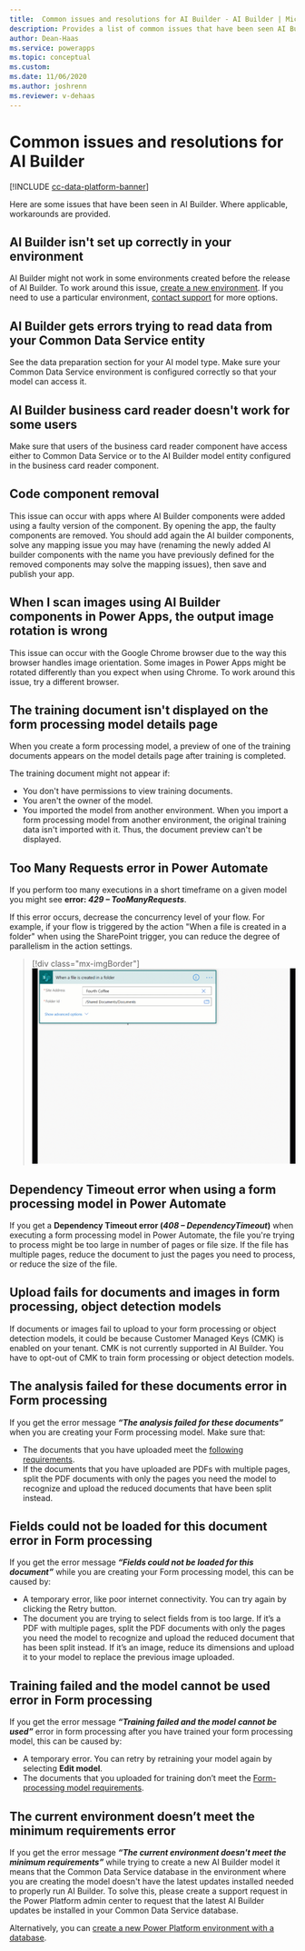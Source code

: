 ```yaml
---
title:  Common issues and resolutions for AI Builder - AI Builder | Microsoft Docs
description: Provides a list of common issues that have been seen AI Builder, and potential workarounds where applicable.
author: Dean-Haas
ms.service: powerapps
ms.topic: conceptual
ms.custom: 
ms.date: 11/06/2020
ms.author: joshrenn
ms.reviewer: v-dehaas
---
```


# Common issues and resolutions for AI Builder

[!INCLUDE [cc-data-platform-banner](includes/cc-data-platform-banner.md)]

Here are some issues that have been seen in AI Builder. Where applicable, workarounds are provided.

## AI Builder isn't set up correctly in your environment

AI Builder might not work in some environments created before the release of AI Builder. To work around this issue, [create a new environment](https://docs.microsoft.com/power-platform/admin/create-environment). If you need to use a particular environment, [contact support](https://docs.microsoft.com/power-platform/admin/get-help-support) for more options.

## AI Builder gets errors trying to read data from your Common Data Service entity

See the data preparation section for your AI model type. Make sure your Common Data Service environment is configured correctly so that your model can access it.

## AI Builder business card reader doesn't work for some users

Make sure that users of the business card reader component have access either to Common Data Service or to the AI Builder model entity configured in the business card reader component.

## Code component removal

This issue can occur with apps where AI Builder components were added using a faulty version of the component. By opening the app, the faulty components are removed. You should add again the AI builder components, solve any mapping issue you may have (renaming the newly added AI builder components with the name you have previously defined for the removed components may solve the mapping issues), then save and publish your app.

## When I scan images using AI Builder components in Power Apps, the output image rotation is wrong

This issue can occur with the Google Chrome browser due to the way this browser handles image orientation. Some images in Power Apps might be rotated differently than you expect when using Chrome. To work around this issue, try a different browser.

## The training document isn't displayed on the form processing model details page

When you create a form processing model, a preview of one of the training documents appears on the model details page after training is completed.

The training document might not appear if:

* You don't have permissions to view training documents.
* You aren't the owner of the model. 
* You imported the model from another environment. When you import a form processing model from another environment, the original training data isn't imported with it. Thus, the document preview can't be displayed.

## Too Many Requests error in Power Automate

If you perform too many executions in a short timeframe on a given model you might see **error: _429 – TooManyRequests_**.

If this error occurs, decrease the concurrency level of your flow. For example, if your flow is triggered by the action "When a file is created in a folder" when using the SharePoint trigger, you can reduce the degree of parallelism in the action settings.

   > [!div class="mx-imgBorder"]
   > ![Reduce parallelism in a Power Automate action](media/too-many-requests-error-in-power-automate.gif "Reduce parallelism in a Power Automate action")
   
## Dependency Timeout error when using a form processing model in Power Automate

If you get a **Dependency Timeout error (_408 – DependencyTimeout_)** when executing a form processing model in Power Automate, the file you're trying to process might be too large in number of pages or file size. If the file has multiple pages, reduce the document to just the pages you need to process, or reduce the size of the file. 

## Upload fails for documents and images in form processing, object detection models

If documents or images fail to upload to your form processing or object detection models, it could be because Customer Managed Keys (CMK) is enabled on your tenant. CMK is not currently supported in AI Builder. You have to opt-out of CMK to train form processing or object detection models.  

## The analysis failed for these documents error in Form processing 

If you get the error message **_“The analysis failed for these documents”_** when you are creating your Form processing model. Make sure that:
* The documents that you have uploaded meet the [following requirements](https://docs.microsoft.com/ai-builder/form-processing-model-requirements).
* If the documents that you have uploaded are PDFs with multiple pages, split the PDF documents with only the pages you need the model to recognize and upload the reduced documents that have been split instead.

## Fields could not be loaded for this document error in Form processing

If you get the error message **_“Fields could not be loaded for this document”_** while you are creating your Form processing model, this can be caused by:
* A temporary error, like poor internet connectivity. You can try again by clicking the Retry button.
* The document you are trying to select fields from is too large. If it’s a PDF with multiple pages, split the PDF documents with only the pages you need the model to recognize and upload the reduced document that has been split instead. If it’s an image, reduce its dimensions and upload it to your model to replace the previous image uploaded. 

## Training failed and the model cannot be used error in Form processing

If you get the error message **_“Training failed and the model cannot be used”_** error in form processing after you have trained your form processing model, this can be caused by:
* A temporary error. You can retry by retraining your model again by selecting **Edit model**.
* The documents that you uploaded for training don’t meet the [Form-processing model requirements](https://docs.microsoft.com/ai-builder/form-processing-model-requirements).

## The current environment doesn’t meet the minimum requirements error

If you get the error message **_“The current environment doesn't meet the minimum requirements”_** while trying to create a new AI Builder model it means that the Common Data Service database in the environment where you are creating the model doesn't have the latest updates installed needed to properly run AI Builder. To solve this, please create a support request in the Power Platform admin center to request that the latest AI Builder updates be installed in your Common Data Service database.

Alternatively, you can [create a new Power Platform environment with a database](https://docs.microsoft.com/power-platform/admin/create-environment#create-an-environment-with-a-database). 

